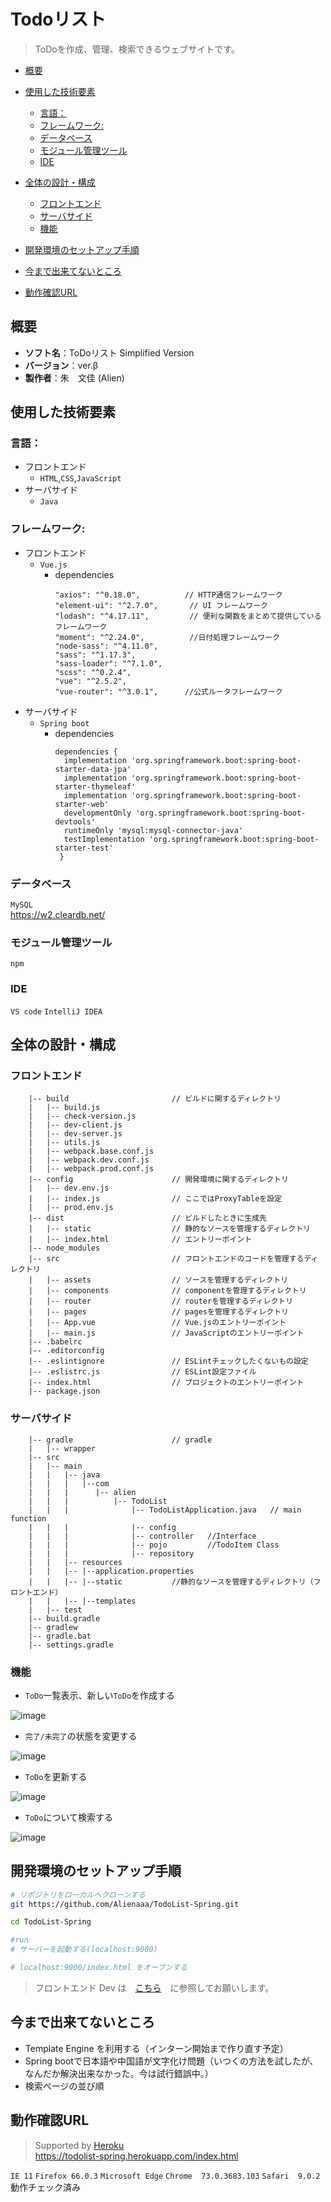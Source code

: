 Todoリスト
===
> ToDoを作成、管理、検索できるウェブサイトです。

* [概要](#概要)
* [使用した技術要素](#使用した技術要素)
  * [言語：](#言語)
  * [フレームワーク:](#フレームワーク)
  * [データベース](#データベース)
  * [モジュール管理ツール](#モジュール管理ツール)
  * [IDE](#ide)
* [全体の設計・構成](#全体の設計構成)
  * [フロントエンド](#フロントエンド)
  * [サーバサイド](#サーバサイド)
  * [機能](#機能)
  
* [開発環境のセットアップ手順](#開発環境のセットアップ手順)
* [今まで出来てないところ](#今まで出来てないところ)
* [動作確認URL](#動作確認url)


## 概要
* **ソフト名**：ToDoリスト Simplified Version
* **バージョン**：ver.β
* **製作者**：朱　文佳 (Alien)

## 使用した技術要素
### 言語：
* フロントエンド
  * `HTML`,`CSS`,`JavaScript`
* サーバサイド
  * `Java`

### フレームワーク:
* フロントエンド
  * `Vue.js`
    * dependencies<br>
        ```
        "axios": "^0.18.0",　　　　　　// HTTP通信フレームワーク
        "element-ui": "^2.7.0",       // UI フレームワーク
        "lodash": "^4.17.11",         // 便利な関数をまとめて提供しているフレームワーク
        "moment": "^2.24.0",          //日付処理フレームワーク
        "node-sass": "^4.11.0",
        "sass": "^1.17.3",
        "sass-loader": "^7.1.0",
        "scss": "^0.2.4",
        "vue": "^2.5.2",
        "vue-router": "^3.0.1",　　　 //公式ルータフレームワーク
        ```
* サーバサイド
  * `Spring boot`
    * dependencies<br>
        ```
        dependencies {
          implementation 'org.springframework.boot:spring-boot-starter-data-jpa'
          implementation 'org.springframework.boot:spring-boot-starter-thymeleaf'
          implementation 'org.springframework.boot:spring-boot-starter-web'
          developmentOnly 'org.springframework.boot:spring-boot-devtools'
          runtimeOnly 'mysql:mysql-connector-java'
          testImplementation 'org.springframework.boot:spring-boot-starter-test'
         }
        ```
### データベース
`MySQL`<br>
https://w2.cleardb.net/

### モジュール管理ツール
`npm`

### IDE
`VS code`
`IntelliJ IDEA`

## 全体の設計・構成
### フロントエンド

        |-- build                       // ビルドに関するディレクトリ
        |   |-- build.js
        |   |-- check-version.js
        |   |-- dev-client.js
        |   |-- dev-server.js
        |   |-- utils.js
        |   |-- webpack.base.conf.js
        |   |-- webpack.dev.conf.js
        |   |-- webpack.prod.conf.js
        |-- config                      // 開発環境に関するディレクトリ
        |   |-- dev.env.js
        |   |-- index.js                // ここではProxyTableを設定
        |   |-- prod.env.js
        |-- dist                        // ビルドしたときに生成先
        |   |-- static                  // 静的なソースを管理するディレクトリ
        |   |-- index.html              // エントリーポイント
        |-- node_modules
        |-- src                         // フロントエンドのコードを管理するディレクトリ
        |   |-- assets                  // ソースを管理するディレクトリ
        |   |-- components              // componentを管理するディレクトリ
        |   |-- router                  // routerを管理するディレクトリ
        |   |-- pages                   // pagesを管理するディレクトリ
        |   |-- App.vue                 // Vue.jsのエントリーポイント
        |   |-- main.js                 // JavaScriptのエントリーポイント
        |-- .babelrc
        |-- .editorconfig
        |-- .eslintignore               // ESLintチェックしたくないもの設定
        |-- .eslistrc.js                // ESLint設定ファイル
        |-- index.html                  // プロジェクトのエントリーポイント
        |-- package.json

### サーバサイド 
        
        |-- gradle                      // gradle
        |   |-- wrapper 
        |-- src                      
        |   |-- main
        |   |   |-- java
        |   |   |   |--com
        |   |   |      |-- alien
        |   |   |          |-- TodoList
        |   |   |              |-- TodoListApplication.java   // main function
        |   |   |              |-- config
        |   |   |              |-- controller   //Interface
        |   |   |              |-- pojo         //TodoItem Class
        |   |   |              |-- repository
        |   |   |-- resources
        |   |   |-- |--application.properties
        |   |   |-- |--static           //静的なソースを管理するディレクトリ（フロントエンド）
        |   |   |-- |--templates
        |   |-- test                
        |-- build.gradle                        
        |-- gradlew
        |-- gradle.bat
        |-- settings.gradle
      

### 機能
* `ToDo`一覧表示、新しい`ToDo`を作成する

![image](https://github.com/Alienaaa/TodoList-Spring/blob/master/Demo_img/addnewtodo.gif)

* `完了/未完了`の状態を変更する

![image](https://github.com/Alienaaa/TodoList-Spring/blob/master/Demo_img/changebutton.gif)

* `ToDo`を更新する

![image](https://github.com/Alienaaa/TodoList-Spring/blob/master/Demo_img/edittodo.gif)

* `ToDo`について検索する

![image](https://github.com/Alienaaa/TodoList-Spring/blob/master/Demo_img/searchfortodo.gif)



## 開発環境のセットアップ手順

``` bash
# リポジトリをローカルへクローンする
git https://github.com/Alienaaa/TodoList-Spring.git

cd TodoList-Spring

#run
# サーバーを起動する(localhost:9000)

# localhost:9000/index.html をオーブンする
```
> フロントエンド Dev は　[こちら](https://github.com/Alienaaa/TodoList-vue)　に参照してお願いします。

## 今まで出来てないところ
* Template Engine を利用する（インターン開始まで作り直す予定）
* Spring bootで日本語や中国語が文字化け問題（いつくの方法を試したが、なんだか解決出来なかった。今は試行錯誤中。）
* 検索ページの並び順
## 動作確認URL
>Supported by [Heroku](https://www.heroku.com/)<br>
https://todolist-spring.herokuapp.com/index.html

`IE 11` `Firefox 66.0.3` `Microsoft Edge` `Chrome  73.0.3683.103` `Safari  9.0.2` 動作チェック済み
